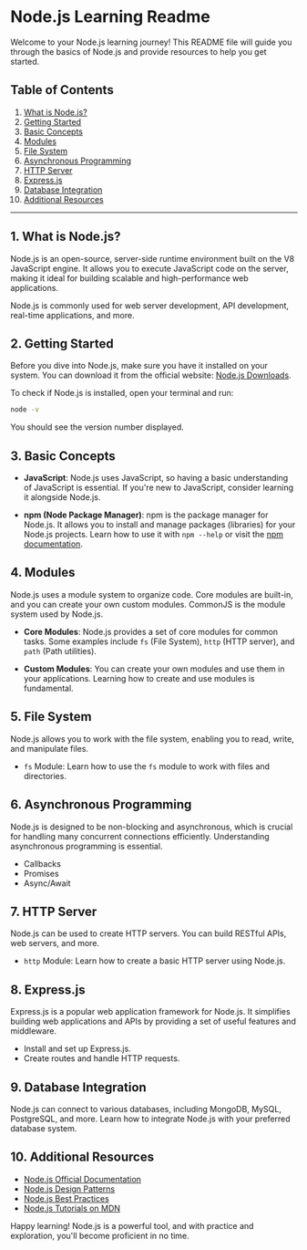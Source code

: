 # Node.js Learning Readme

Welcome to your Node.js learning journey! This README file will guide you through the basics of Node.js and provide resources to help you get started.

## Table of Contents

1. [What is Node.js?](#what-is-nodejs)
2. [Getting Started](#getting-started)
3. [Basic Concepts](#basic-concepts)
4. [Modules](#modules)
5. [File System](#file-system)
6. [Asynchronous Programming](#asynchronous-programming)
7. [HTTP Server](#http-server)
8. [Express.js](#expressjs)
9. [Database Integration](#database-integration)
10. [Additional Resources](#additional-resources)

---

## 1. What is Node.js?

Node.js is an open-source, server-side runtime environment built on the V8 JavaScript engine. It allows you to execute JavaScript code on the server, making it ideal for building scalable and high-performance web applications.

Node.js is commonly used for web server development, API development, real-time applications, and more.

## 2. Getting Started

Before you dive into Node.js, make sure you have it installed on your system. You can download it from the official website: [Node.js Downloads](https://nodejs.org/).

To check if Node.js is installed, open your terminal and run:

```bash
node -v
```

You should see the version number displayed.

## 3. Basic Concepts

- **JavaScript**: Node.js uses JavaScript, so having a basic understanding of JavaScript is essential. If you're new to JavaScript, consider learning it alongside Node.js.

- **npm (Node Package Manager)**: npm is the package manager for Node.js. It allows you to install and manage packages (libraries) for your Node.js projects. Learn how to use it with `npm --help` or visit the [npm documentation](https://docs.npmjs.com/).

## 4. Modules

Node.js uses a module system to organize code. Core modules are built-in, and you can create your own custom modules. CommonJS is the module system used by Node.js.

- **Core Modules**: Node.js provides a set of core modules for common tasks. Some examples include `fs` (File System), `http` (HTTP server), and `path` (Path utilities).

- **Custom Modules**: You can create your own modules and use them in your applications. Learning how to create and use modules is fundamental.

## 5. File System

Node.js allows you to work with the file system, enabling you to read, write, and manipulate files.

- `fs` Module: Learn how to use the `fs` module to work with files and directories.

## 6. Asynchronous Programming

Node.js is designed to be non-blocking and asynchronous, which is crucial for handling many concurrent connections efficiently. Understanding asynchronous programming is essential.

- Callbacks
- Promises
- Async/Await

## 7. HTTP Server

Node.js can be used to create HTTP servers. You can build RESTful APIs, web servers, and more.

- `http` Module: Learn how to create a basic HTTP server using Node.js.

## 8. Express.js

Express.js is a popular web application framework for Node.js. It simplifies building web applications and APIs by providing a set of useful features and middleware.

- Install and set up Express.js.
- Create routes and handle HTTP requests.

## 9. Database Integration

Node.js can connect to various databases, including MongoDB, MySQL, PostgreSQL, and more. Learn how to integrate Node.js with your preferred database system.

## 10. Additional Resources

- [Node.js Official Documentation](https://nodejs.org/en/docs/)
- [Node.js Design Patterns](https://nodejsdesignpatterns.com/)
- [Node.js Best Practices](https://github.com/goldbergyoni/nodebestpractices)
- [Node.js Tutorials on MDN](https://developer.mozilla.org/en-US/docs/Web/JavaScript/Node.js_tutorial)

Happy learning! Node.js is a powerful tool, and with practice and exploration, you'll become proficient in no time.
